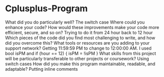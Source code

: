 # Cplusplus-Program

What did you do particularly well? The switch case
Where could you enhance your code? How would these improvements make your code more efficient, secure, and so on? Trying to do it from 24 hour back to 12 hour
Which pieces of the code did you find most challenging to write, and how did you overcome this? What tools or resources are you adding to your support network? Getting 11:59:59 PM to change to 12:00:00 AM. I used bool isPM and if (hour == 12) { isPM = !isPM }
What skills from this project will be particularly transferable to other projects or coursework? Using switch cases
How did you make this program maintainable, readable, and adaptable? Putting inline comments
